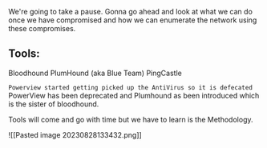 We're going to take a pause. 
Gonna go ahead and look at what we can do once we have compromised and how we can enumerate the network using these compromises.

<h2> Tools:</h2>
Bloodhound
PlumHound (aka Blue Team)
PingCastle 

`Powerview started getting picked up the AntiVirus so it is defecated`
PowerView has been deprecated and Plumhound as been introduced which is the sister of bloodhound.


Tools will come and go with time but we have to learn is the Methodology.


![[Pasted image 20230828133432.png]]
